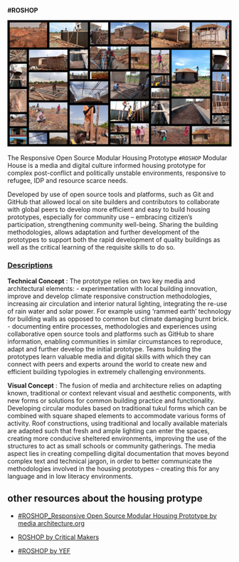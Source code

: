 <b>#ROSHOP</b>

![](images/gallery.jpg)


The Responsive Open Source Modular Housing Prototype `#ROSHOP` Modular House is a media and digital culture informed housing prototype for complex post-conflict and politically unstable environments, responsive to refugee, IDP and resource scarce needs.

Developed by use of open source tools and platforms, such as Git and GitHub that allowed local on site builders and contributors to collaborate with global peers to develop more efficient and easy to build housing prototypes, especially for community use – embracing citizen’s participation, strengthening community well-being. Sharing the building methodologies, allows adaptation and further development of the prototypes to support both the rapid development of quality buildings as well as the critical learning of the requisite skills to do so.

### <u>**Descriptions**</u>

**Technical Concept** : The prototype relies on two key media and architectural elements: - experimentation with local building innovation, improve and develop climate responsive construction methodologies, increasing air circulation and interior natural lighting, integrating the re-use of rain water and solar power. For example using ‘rammed earth’ technology for building walls as opposed to common but climate damaging burnt brick. - documenting entire processes, methodologies and experiences using collaborative open source tools and platforms such as GitHub to share information, enabling communities in similar circumstances to reproduce, adapt and further develop the initial prototype. Teams building the prototypes learn valuable media and digital skills with which they can connect with peers and experts around the world to create new and efficient building typologies in extremely challenging environments.

**Visual Concept** : The fusion of media and architecture relies on adapting known, traditional or context relevant visual and aesthetic components, with new forms or solutions for common building practice and functionality. Developing circular modules based on traditional tukul forms which can be combined with square shaped elements to accommodate various forms of activity. Roof constructions, using traditional and locally available materials are adapted such that fresh and ample lighting can enter the spaces, creating more conducive sheltered environments, improving the use of the structures to act as small schools or community gatherings. The media aspect lies in creating compelling digital documentation that moves beyond complex text and technical jargon, in order to better communicate the methodologies involved in the housing prototypes – creating this for any language and in low literacy environments.



## other resources about the housing protype
- [#ROSHOP_Responsive Open Source Modular Housing Prototype by media architecture.org](https://demos.mediaarchitecture.org/mab/project/53)

- [ROSHOP by Critical Makers](https://wikifactory.com/+criticalmaking/roshop)

- [#ROSHOP by YEF ](https://yef-uganda.org/pagirinya-satellite-project/)
